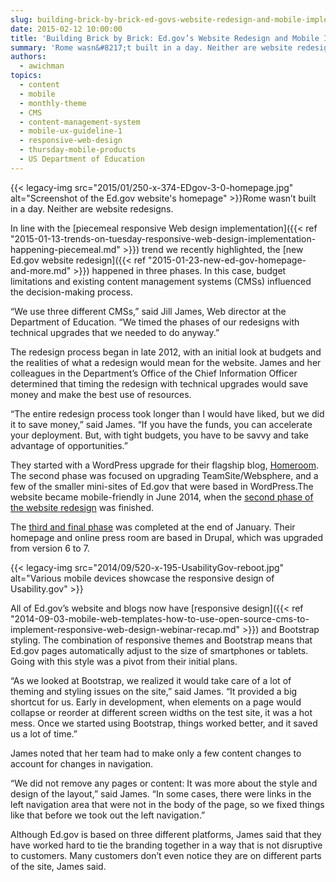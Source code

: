 ```yaml
---
slug: building-brick-by-brick-ed-govs-website-redesign-and-mobile-implementation
date: 2015-02-12 10:00:00
title: 'Building Brick by Brick: Ed.gov’s Website Redesign and Mobile Implementation'
summary: 'Rome wasn&#8217;t built in a day. Neither are website redesigns. In line with the piecemeal responsive Web design implementation trend we recently highlighted, the new Ed.gov website redesign happened in three phases. In this case, budget limitations and existing content management systems (CMSs) influenced the decision-making'
authors:
  - awichman
topics:
  - content
  - mobile
  - monthly-theme
  - CMS
  - content-management-system
  - mobile-ux-guideline-1
  - responsive-web-design
  - thursday-mobile-products
  - US Department of Education
---
```


{{< legacy-img src="2015/01/250-x-374-EDgov-3-0-homepage.jpg" alt="Screenshot of the Ed.gov website's homepage" >}}Rome wasn&#8217;t built in a day. Neither are website redesigns.

In line with the [piecemeal responsive Web design implementation]({{< ref "2015-01-13-trends-on-tuesday-responsive-web-design-implementation-happening-piecemeal.md" >}}) trend we recently highlighted, the [new Ed.gov website redesign]({{< ref "2015-01-23-new-ed-gov-homepage-and-more.md" >}}) happened in three phases. In this case, budget limitations and existing content management systems (CMSs) influenced the decision-making process.

“We use three different CMSs,” said Jill James, Web director at the Department of Education. “We timed the phases of our redesigns with technical upgrades that we needed to do anyway.”

The redesign process began in late 2012, with an initial look at budgets and the realities of what a redesign would mean for the website. James and her colleagues in the Department’s Office of the Chief Information Officer determined that timing the redesign with technical upgrades would save money and make the best use of resources.

“The entire redesign process took longer than I would have liked, but we did it to save money,” said James. “If you have the funds, you can accelerate your deployment. But, with tight budgets, you have to be savvy and take advantage of opportunities.”

They started with a WordPress upgrade for their flagship blog, [Homeroom](http://www.ed.gov/blog/). The second phase was focused on upgrading TeamSite/Websphere, and a few of the smaller mini-sites of Ed.gov that were based in WordPress.The website became mobile-friendly in June 2014, when the [second phase of the website redesign](http://www.ed.gov/blog/2014/06/ed-gov-has-a-new-look/) was finished.

The [third and final phase](http://www.ed.gov/blog/2015/01/new-ed-gov-homepage-and-more/) was completed at the end of January. Their homepage and online press room are based in Drupal, which was upgraded from version 6 to 7.

{{< legacy-img src="2014/09/520-x-195-UsabilityGov-reboot.jpg" alt="Various mobile devices showcase the responsive design of Usability.gov" >}}

All of Ed.gov’s website and blogs now have [responsive design]({{< ref "2014-09-03-mobile-web-templates-how-to-use-open-source-cms-to-implement-responsive-web-design-webinar-recap.md" >}}) and Bootstrap styling. The combination of responsive themes and Bootstrap means that Ed.gov pages automatically adjust to the size of smartphones or tablets. Going with this style was a pivot from their initial plans.

“As we looked at Bootstrap, we realized it would take care of a lot of theming and styling issues on the site,” said James. “It provided a big shortcut for us. Early in development, when elements on a page would collapse or reorder at different screen widths on the test site, it was a hot mess. Once we started using Bootstrap, things worked better, and it saved us a lot of time.”

James noted that her team had to make only a few content changes to account for changes in navigation.

“We did not remove any pages or content: It was more about the style and design of the layout,” said James. “In some cases, there were links in the left navigation area that were not in the body of the page, so we fixed things like that before we took out the left navigation.”

Although Ed.gov is based on three different platforms, James said that they have worked hard to tie the branding together in a way that is not disruptive to customers. Many customers don’t even notice they are on different parts of the site, James said.
